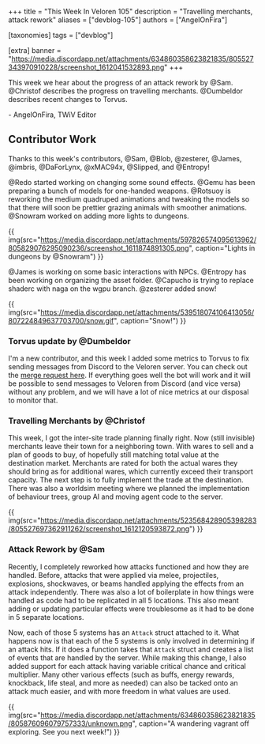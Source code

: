 +++
title = "This Week In Veloren 105"
description = "Travelling merchants, attack rework"
aliases = ["devblog-105"]
authors = ["AngelOnFira"]

[taxonomies]
tags = ["devblog"]

[extra]
banner = "https://media.discordapp.net/attachments/634860358623821835/805527343970910228/screenshot_1612041532893.png"
+++

This week we hear about the progress of an attack rework by @Sam. @Christof
describes the progress on travelling merchants. @Dumbeldor describes recent
changes to Torvus.

\- AngelOnFira, TWiV Editor

## Contributor Work

Thanks to this week's contributors, @Sam, @Blob, @zesterer, @James, @imbris,
@DaForLynx, @xMAC94x, @Slipped, and @Entropy!

@Redo started working on changing some sound effects. @Gemu has been preparing a
bunch of models for one-handed weapons. @Rotsuoy is reworking the medium
quadruped animations and tweaking the models so that there will soon be prettier
grazing animals with smoother animations. @Snowram worked on adding more lights
to dungeons.

{{
  img(src="https://media.discordapp.net/attachments/597826574095613962/805829076295090236/screenshot_1611874891305.png",
  caption="Lights in dungeons by @Snowram")
}}

@James is working on some basic interactions with NPCs. @Entropy has been
working on organizing the asset folder. @Capucho is trying to replace shaderc
with naga on the wgpu branch. @zesterer added snow!

{{
  img(src="https://media.discordapp.net/attachments/539518074106413056/807224849637703700/snow.gif",
  caption="Snow!")
}}

### Torvus update by @Dumbeldor

I'm a new contributor, and this week I added some metrics to Torvus to fix
sending messages from Discord to the Veloren server. You can check out the
[merge request here](https://gitlab.com/veloren/torvus/-/merge_requests/21). If
everything goes well the bot will work and it will be possible to send messages
to Veloren from Discord (and vice versa) without any problem, and we will have a
lot of nice metrics at our disposal to monitor that.

### Travelling Merchants by @Christof

This week, I got the inter-site trade planning finally right. Now (still
invisible) merchants leave their town for a neighboring town. With wares to sell
and a plan of goods to buy, of hopefully still matching total value at the
destination market. Merchants are rated for both the actual wares they should
bring as for additional wares, which currently exceed their transport capacity.
The next step is to fully implement the trade at the destination. There was also
a worldsim meeting where we planned the implementation of behaviour trees, group
AI and moving agent code to the server.

{{
  img(src="https://media.discordapp.net/attachments/523568428905398283/805527697362911262/screenshot_1612120593872.png")
}}

### Attack Rework by @Sam

Recently, I completely reworked how attacks functioned and how they are handled.
Before, attacks that were applied via melee, projectiles, explosions,
shockwaves, or beams handled applying the effects from an attack independently.
There was also a lot of boilerplate in how things were handled as code had to be
replicated in all 5 locations. This also meant adding or updating particular
effects were troublesome as it had to be done in 5 separate locations.

Now, each of those 5 systems has an `Attack` struct attached to it. What happens
now is that each of the 5 systems is only involved in determining if an attack
hits. If it does a function takes that `Attack` struct and creates a list of
events that are handled by the server. While making this change, I also added
support for each attack having variable critical chance and critical multiplier. Many
other various effects (such as buffs, energy rewards, knockback, life steal, and
more as needed) can also be tacked onto an attack much easier, and with more
freedom in what values are used.

{{
  img(src="https://media.discordapp.net/attachments/634860358623821835/805876096079757333/unknown.png",
  caption="A wandering vagrant off exploring. See you next week!")
}}
